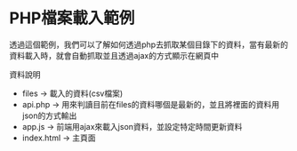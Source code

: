 # PHP檔案載入範例
透過這個範例，我們可以了解如何透過php去抓取某個目錄下的資料，當有最新的資料載入時，就會自動抓取並且透過ajax的方式顯示在網頁中

資料說明
- files -> 載入的資料(csv檔案)
- api.php -> 用來判讀目前在files的資料哪個是最新的，並且將裡面的資料用json的方式輸出
- app.js -> 前端用ajax來載入json資料，並設定特定時間更新資料
- index.html -> 主頁面

